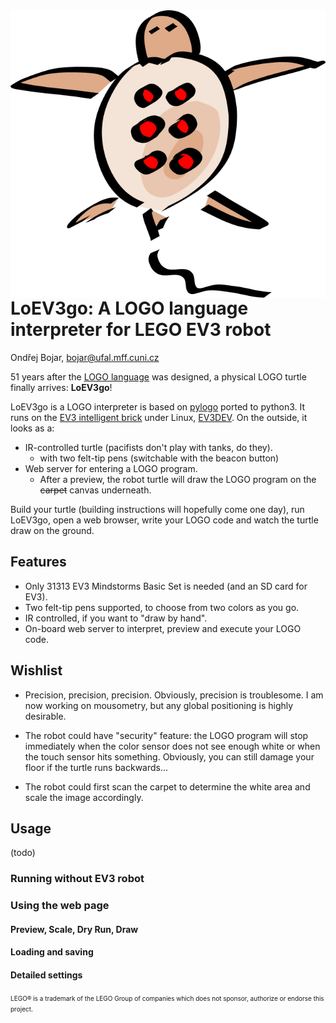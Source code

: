 <img align="right" src="web/loev3go.svg"/>

# LoEV3go: A LOGO language interpreter for LEGO EV3 robot
Ondřej Bojar, bojar@ufal.mff.cuni.cz

51 years after the [LOGO language](https://en.wikipedia.org/wiki/Logo_(programming_language))
was designed, a physical LOGO turtle finally arrives: **LoEV3go**!

LoEV3go is a LOGO interpreter is based on [pylogo](http://pylogo.sourceforge.net/) ported to python3. It runs on the [EV3 intelligent brick](https://shop.lego.com/en-US/EV3-Intelligent-Brick-45500)
under Linux, [EV3DEV](http://ev3dev.org/). On the outside, it looks as a:

- IR-controlled turtle (pacifists don't play with tanks, do they).
  - with two felt-tip pens (switchable with the beacon button)
- Web server for entering a LOGO program.
  - After a preview, the robot turtle will draw the LOGO program on the <s>carpet</s> canvas underneath.

Build your turtle (building instructions will hopefully come one day), run LoEV3go, open a web browser,
write your LOGO code and watch the turtle draw on the ground.

## Features

- Only 31313 EV3 Mindstorms Basic Set is needed (and an SD card for EV3).
- Two felt-tip pens supported, to choose from two colors as you go.
- IR controlled, if you want to "draw by hand".
- On-board web server to interpret, preview and execute your LOGO code.

## Wishlist

- Precision, precision, precision. Obviously, precision is troublesome. I am now working on mousometry, but any global positioning is highly desirable.

- The robot could have "security" feature: the LOGO program will stop immediately
when the color sensor does not see enough white or when the touch sensor hits
something. Obviously, you can still damage your floor if the turtle runs
backwards...

- The robot could first scan the carpet to determine the white area and scale the image accordingly.

## Usage

(todo)

### Running without EV3 robot

### Using the web page

#### Preview, Scale, Dry Run, Draw

#### Loading and saving

#### Detailed settings

<font size="1">LEGO® is a trademark of the LEGO Group of companies which does not sponsor, authorize or endorse this project.</font> 

